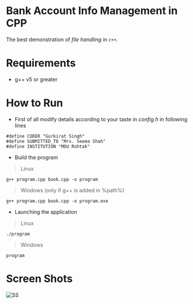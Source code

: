 # Bank Account Info Management in CPP
The best demonstration of _file handling_ in `c++`.

# Requirements
+ g++ v5 or greater

# How to Run
+ First of all modify details according to your taste in _config.h_ in following lines
```
#define CODER "Gurkirat Singh"
#define SUBMITTED_TO "Mrs. Seema Shah"
#define INSTITUTION "MDU Rohtak"
```

+ Build the program
> Linux

```
g++ program.cpp book.cpp -o program
```

> Windows  (only if g++ is added in %path%)

```
g++ program.cpp book.cpp -o program.exe
```

+ Launching the application
> Linux

```
./program
```

> Windows

```
program
```

# Screen Shots
![SS](https://raw.githubusercontent.com/tbhaxor/educational_projects/master/BOOK_SHOP_MANAGEMENT_IN_CPP/SS.PNG)
